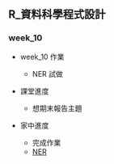 ## R_資料科學程式設計

### week_10

- week_10 作業
    - NER 試做
    
- 課堂進度
    - 想期末報告主題
    
- 家中進度
    - 完成作業
    - [NER](https://dadalakun25.github.io/R-mumi/week%2010/week10%20hw%20(1).html)

